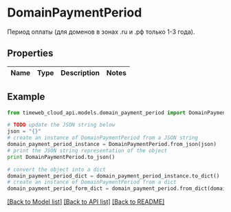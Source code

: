 # DomainPaymentPeriod

Период оплаты (для доменов в зонах .ru и .рф только 1-3 года).

## Properties
Name | Type | Description | Notes
------------ | ------------- | ------------- | -------------

## Example

```python
from timeweb_cloud_api.models.domain_payment_period import DomainPaymentPeriod

# TODO update the JSON string below
json = "{}"
# create an instance of DomainPaymentPeriod from a JSON string
domain_payment_period_instance = DomainPaymentPeriod.from_json(json)
# print the JSON string representation of the object
print DomainPaymentPeriod.to_json()

# convert the object into a dict
domain_payment_period_dict = domain_payment_period_instance.to_dict()
# create an instance of DomainPaymentPeriod from a dict
domain_payment_period_form_dict = domain_payment_period.from_dict(domain_payment_period_dict)
```
[[Back to Model list]](../README.md#documentation-for-models) [[Back to API list]](../README.md#documentation-for-api-endpoints) [[Back to README]](../README.md)


